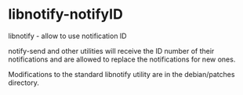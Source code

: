 # libnotify-notifyID
libnotify - allow to use notification ID

notify-send and other utilities will receive the ID number of their notifications and are allowed to replace the notifications for new ones.

Modifications to the standard libnotify utility are in the debian/patches directory.
